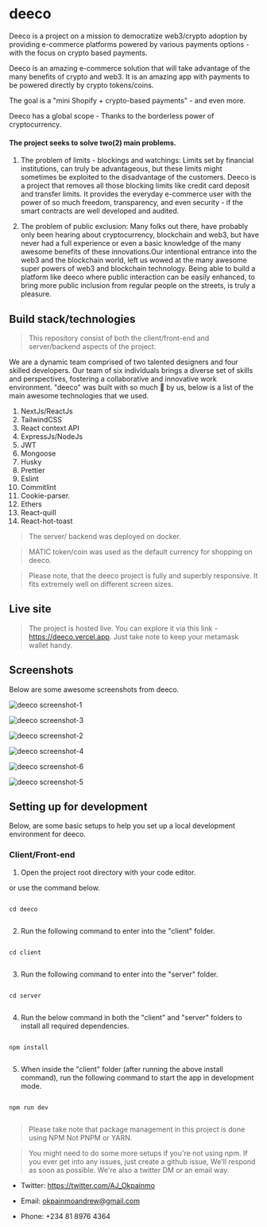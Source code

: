 # deeco

Deeco is a project on a mission to democratize web3/crypto adoption by providing e-commerce platforms powered by various payments options - with the focus on crypto based payments.

Deeco is an amazing e-commerce solution that will take advantage of the many benefits of crypto and web3. It is an amazing app with payments to be powered directly by crypto tokens/coins.

The goal is a "mini Shopify + crypto-based payments" - and even more.

Deeco has a global scope - Thanks to the borderless power of cryptocurrency.

#### The project seeks to solve two(2) main problems.

1. The problem of limits - blockings and watchings: Limits set by financial institutions, can truly be advantageous, but these limits might sometimes be exploited to the disadvantage of the customers. Deeco is a project that removes all those blocking limits like credit card deposit and transfer limits. It provides the everyday e-commerce user with the power of so much freedom, transparency, and even security - if the smart contracts are well developed and audited.

2. The problem of public exclusion: Many folks out there, have probably only been hearing about cryptocurrency, blockchain and web3, but have never had a full experience or even a basic knowledge of the many awesome benefits of these innovations.Our intentional entrance into the web3 and the blockchain world, left us wowed at the many awesome super powers of web3 and blockchain technology. Being able to build a platform like deeco where public interaction can be easily enhanced, to bring more public inclusion from regular people on the streets, is truly a pleasure.

## Build stack/technologies

> This repository consist of both the client/front-end and server/backend aspects of the project.

We are a dynamic team comprised of two talented designers and four skilled developers. Our team of six individuals brings a diverse set of skills and perspectives, fostering a collaborative and innovative work environment. "deeco" was built with so much 💝 by us, below is a list of the main awesome technologies that we used.

1. NextJs/ReactJs
2. TailwindCSS
3. React context API
4. ExpressJs/NodeJs
5. JWT
6. Mongoose
7. Husky
8. Prettier
9. Eslint
10. Commitlint
11. Cookie-parser.
12. Ethers
13. React-quill
14. React-hot-toast

> The server/ backend was deployed on docker.

> MATIC token/coin was used as the default currency for shopping on deeco.

> Please note, that the deeco project is fully and superbly responsive. It fits extremely well on different screen sizes.

## Live site

> The project is hosted live. You can explore it via this link - https://deeco.vercel.app. Just take note to keep your metamask wallet handy.

## Screenshots

Below are some awesome screenshots from deeco.

![deeco screenshot-1](./client/assets/images/landingpage.png)

![deeco screenshot-3](./client/assets/images/Signuppage.png)

![deeco screenshot-2](./client/assets/images/loginpage.png)

![deeco screenshot-4](./client/assets/images/dashboard.png)

![deeco screenshot-6](./client/assets/images/products-dashboard.png)

![deeco screenshot-5](./client/assets/images/payout-dashboard.png)


## Setting up for development

Below, are some basic setups to help you set up a local development environment for deeco.

### Client/Front-end

1. Open the project root directory with your code editor.

or use the command below.

```

cd deeco


```

2. Run the following command to enter into the "client" folder.

```

cd client


```

3. Run the following command to enter into the "server" folder.

```

cd server


```

4. Run the below command in both the "client" and "server" folders to install all required dependencies.

```

npm install


```

5. When inside the "client" folder (after running the above install command), run the following command to start the app in development mode.

```

npm run dev


```

> Please take note that package management in this project is done using NPM Not PNPM or YARN.

> You might need to do some more setups if you're not using npm. If you ever get into any issues, just create a github issue, We'll respond as soon as possible. We're also a twitter DM or an email way.

- Twitter: https://twitter.com/AJ_Okpainmo

- Email: okpainmoandrew@gmail.com

- Phone: +234 81 8976 4364
